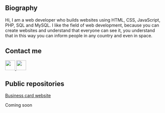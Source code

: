 <h2>Biography</h2>
<p>Hi, I am a web developer who builds websites using HTML, CSS, JavaScript, PHP, SQL and MySQL. I like the field of web development, because you can create websites and understand that everyone can see it, you understand that in this way you can inform people in any country and even in space.</p>

<h2>Contact me</h2>
<a href="https://vk.com/id673347518" target="_blank">
  <img src="multimedia/sign/vk.png" width="32px" height="32px"></img>
</a>
<a href="https://t.me/gunyapixel" target="_blank">
  <img src="multimedia/sign/telegram.png" width="32px" height="32px"></img>
</a>

<h2>Public repositories</h2>
<a href="https://github.com/GunyaPixel/businessCardWebsite" target="_blank">Business card website</a>
<p>Coming soon</p>
